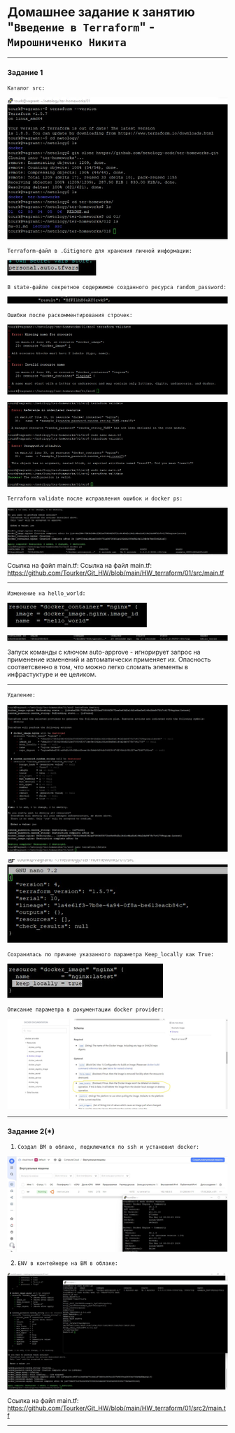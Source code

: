 # Домашнее задание к занятию "`Введение в Terraform`" - `Мирошниченко Никита`

---
### Задание 1

`Каталог src: `

![Скриншот](https://github.com/Tourker/Git_HW/blob/main/HW_terraform/img/01/z1_1.jpg)

`Terraform-файл в .Gitignore для хранения личной информации: `

![Скриншот](https://github.com/Tourker/Git_HW/blob/main/HW_terraform/img/01/z1_2_gitignore.jpg)

` В state-файле секретное содержимое созданного ресурса random_password: `

![Скриншот](https://github.com/Tourker/Git_HW/blob/main/HW_terraform/img/01/z1_3_password.jpg)

`Ошибки после раскомментирования строчек: `

![Скриншот](https://github.com/Tourker/Git_HW/blob/main/HW_terraform/img/01/z1_4_errors.jpg)

![Скриншот](https://github.com/Tourker/Git_HW/blob/main/HW_terraform/img/01/z1_4_errors_2.jpg)

`Terraform validate после исправления ошибок и docker ps: `

![Скриншот](https://github.com/Tourker/Git_HW/blob/main/HW_terraform/img/01/z1_5_correct.jpg)

Ссылка на файл main.tf: Ссылка на файл main.tf: https://github.com/Tourker/Git_HW/blob/main/HW_terraform/01/src/main.tf

---

`Изменение на hello_world: `

![Скриншот](https://github.com/Tourker/Git_HW/blob/main/HW_terraform/img/01/z1_6_hello_world_2.jpg)

![Скриншот](https://github.com/Tourker/Git_HW/blob/main/HW_terraform/img/01/z1_6_hello_world.jpg)


Запуск команды с ключом auto-approve - игнорирует запрос на применение изменений и автоматически применяет их. Опасность соответсвенно в том, что можно легко сломать элементы в инфрастуктуре и ее целиком.

---

`Удаление: `

![Скриншот](https://github.com/Tourker/Git_HW/blob/main/HW_terraform/img/01/z1_7_destroy.jpg)

![Скриншот](https://github.com/Tourker/Git_HW/blob/main/HW_terraform/img/01/z1_7_tfstate.jpg)

`Сохранилась по причине указанного параметра Keep_locally как True: `

![Скриншот](https://github.com/Tourker/Git_HW/blob/main/HW_terraform/img/01/z1_8_keep_locally.jpg)

`Описание параметра в документации docker provider: `

![Скриншот](https://github.com/Tourker/Git_HW/blob/main/HW_terraform/img/01/z1_8_keep_locally_doc.jpg)


---

### Задание 2(*)

1. `Создал ВМ в облаке, подключился по ssh и установил docker: `

![Скриншот](https://github.com/Tourker/Git_HW/blob/main/HW_terraform/img/01/z2_1_2.jpg)

2. `ENV в контейнере на ВМ в облаке: `

![Скриншот](https://github.com/Tourker/Git_HW/blob/main/HW_terraform/img/01/z2_container.jpg)


Ссылка на файл main.tf: https://github.com/Tourker/Git_HW/blob/main/HW_terraform/01/src2/main.tf

---